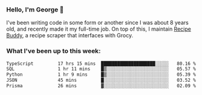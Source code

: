 ### Hello, I'm George 👋

I've been writing code in some form or another since I was about 8 years old, and recently made it my full-time job. On top of this, I maintain [Recipe Buddy](https://github.com/georgegebbett/recipe-buddy), a recipe scraper that interfaces with Grocy.  

<!--
**georgegebbett/georgegebbett** is a ✨ _special_ ✨ repository because its `README.md` (this file) appears on your GitHub profile.

Here are some ideas to get you started:

- 🔭 I’m currently working on ...
- 🌱 I’m currently learning ...
- 👯 I’m looking to collaborate on ...
- 🤔 I’m looking for help with ...
- 💬 Ask me about ...
- 📫 How to reach me: ...
- 😄 Pronouns: ...
- ⚡ Fun fact: ...
-->

### What I've been up to this week:
<!--START_SECTION:waka-->

```txt
TypeScript         17 hrs 15 mins  ████████████████████░░░░░   80.16 %
SQL                1 hr 11 mins    █▒░░░░░░░░░░░░░░░░░░░░░░░   05.57 %
Python             1 hr 9 mins     █▒░░░░░░░░░░░░░░░░░░░░░░░   05.39 %
JSON               45 mins         █░░░░░░░░░░░░░░░░░░░░░░░░   03.52 %
Prisma             26 mins         ▓░░░░░░░░░░░░░░░░░░░░░░░░   02.09 %
```

<!--END_SECTION:waka-->
